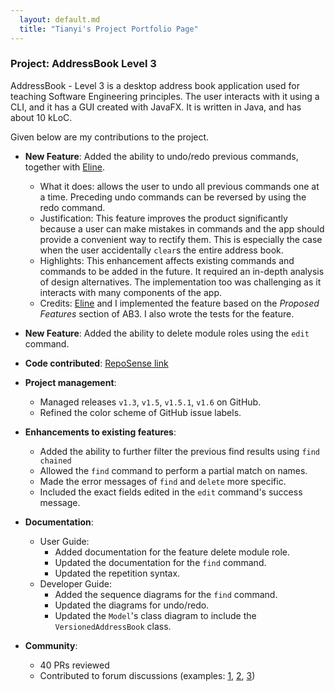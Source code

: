 ```yaml
---
  layout: default.md
  title: "Tianyi's Project Portfolio Page"
---
```


### Project: AddressBook Level 3

AddressBook - Level 3 is a desktop address book application used for teaching Software Engineering principles. The user interacts with it using a CLI, and it has a GUI created with JavaFX. It is written in Java, and has about 10 kLoC.

Given below are my contributions to the project.

* **New Feature**: Added the ability to undo/redo previous commands, together with [Eline](elinengu.md).
  * What it does: allows the user to undo all previous commands one at a time. Preceding undo commands can be reversed by using the redo command.
  * Justification: This feature improves the product significantly because a user can make mistakes in commands and the app should provide a convenient way to rectify them. This is especially the case when the user accidentally `clear`s the entire address book.
  * Highlights: This enhancement affects existing commands and commands to be added in the future. It required an in-depth analysis of design alternatives. The implementation too was challenging as it interacts with many components of the app.
  * Credits: [Eline](elinengu.md) and I implemented the feature based on the *Proposed Features* section of AB3. I also wrote the tests for the feature.

* **New Feature**: Added the ability to delete module roles using the `edit` command.

* **Code contributed**: [RepoSense link](https://nus-cs2103-ay2425s1.github.io/tp-dashboard/?search=lithops-zty&sort=groupTitle&sortWithin=title&timeframe=commit&mergegroup=&groupSelect=groupByRepos&breakdown=true&checkedFileTypes=docs~functional-code~test-code~other&since=2024-09-20&tabOpen=true&tabType=authorship&tabAuthor=lithops-zty&tabRepo=AY2425S1-CS2103T-F12-1%2Ftp%5Bmaster%5D&authorshipIsMergeGroup=false&authorshipFileTypes=docs~functional-code~test-code&authorshipIsBinaryFileTypeChecked=false&authorshipIsIgnoredFilesChecked=false)

* **Project management**:
  * Managed releases `v1.3`, `v1.5`, `v1.5.1`, `v1.6` on GitHub.
  * Refined the color scheme of GitHub issue labels.

* **Enhancements to existing features**:
  * Added the ability to further filter the previous find results using `find chained`
  * Allowed the `find` command to perform a partial match on names.
  * Made the error messages of `find` and `delete` more specific.
  * Included the exact fields edited in the `edit` command's success message.

* **Documentation**:
  * User Guide:
    * Added documentation for the feature delete module role.
    * Updated the documentation for the `find` command.
    * Updated the repetition syntax.
  * Developer Guide:
    * Added the sequence diagrams for the `find` command.
    * Updated the diagrams for undo/redo.
    * Updated the `Model`'s class diagram to include the `VersionedAddressBook` class.

* **Community**:
  * 40 PRs reviewed
  * Contributed to forum discussions (examples: [1](https://github.com/nus-cs2103-AY2425S1/forum/issues/2), [2](https://github.com/nus-cs2103-AY2425S1/forum/issues/165), [3](https://github.com/nus-cs2103-AY2425S1/forum/issues/495))

